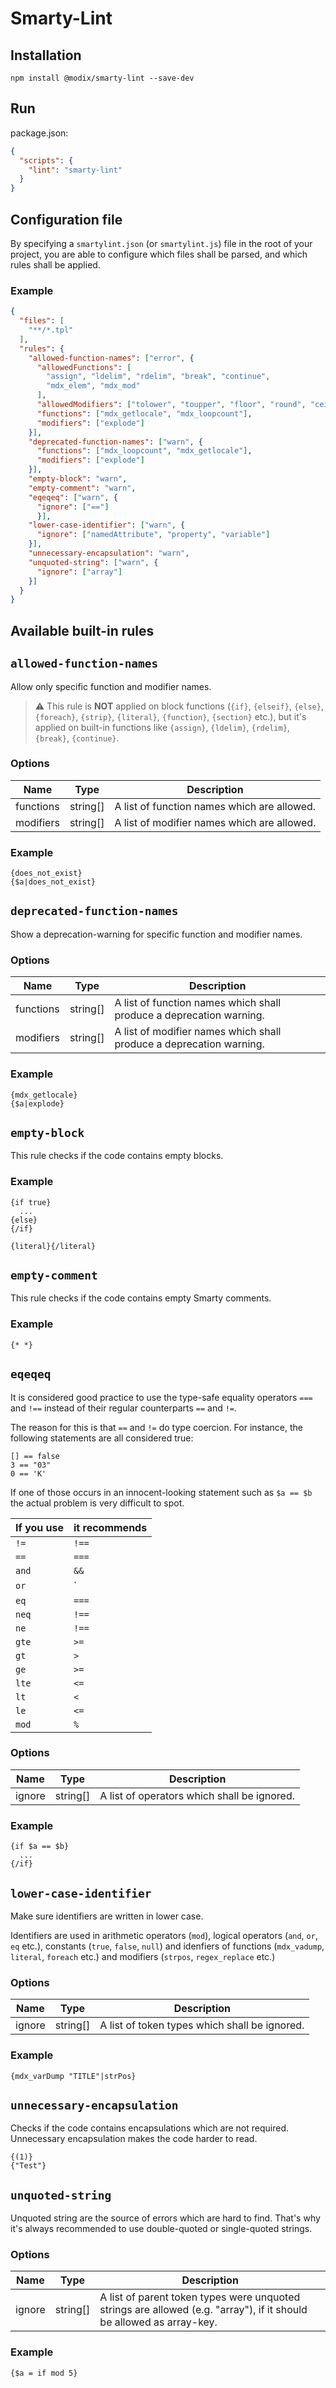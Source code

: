 # Smarty-Lint

## Installation

```
npm install @modix/smarty-lint --save-dev
```

## Run

package.json:
```json
{
  "scripts": {
    "lint": "smarty-lint"
  }
}
```

## Configuration file

By specifying a `smartylint.json` (or `smartylint.js`) file in the root of your project, you are able to configure which files shall be parsed, and which rules shall be applied.

### Example

```json
{
  "files": [
    "**/*.tpl"
  ],
  "rules": {
    "allowed-function-names": ["error", {
      "allowedFunctions": [
        "assign", "ldelim", "rdelim", "break", "continue",
        "mdx_elem", "mdx_mod"
      ],
      "allowedModifiers": ["tolower", "toupper", "floor", "round", "ceil"],
      "functions": ["mdx_getlocale", "mdx_loopcount"],
      "modifiers": ["explode"]
    }],
    "deprecated-function-names": ["warn", {
      "functions": ["mdx_loopcount", "mdx_getlocale"],
      "modifiers": ["explode"]
    }],
    "empty-block": "warn",
    "empty-comment": "warn",
    "eqeqeq": ["warn", {
      "ignore": ["=="]
      }],
    "lower-case-identifier": ["warn", {
      "ignore": ["namedAttribute", "property", "variable"]
    }],
    "unnecessary-encapsulation": "warn",
    "unquoted-string": ["warn", {
      "ignore": ["array"]
    }]
  }
}
```

## Available built-in rules

## `allowed-function-names`

Allow only specific function and modifier names.

> :warning: This rule is **NOT** applied on block functions (`{if}`, `{elseif}`, `{else}`, `{foreach}`, `{strip}`, `{literal}`, `{function}`, `{section}` etc.), but it's applied on built-in functions like `{assign}`, `{ldelim}`, `{rdelim}`, `{break}`, `{continue}`.

### Options

| Name | Type | Description |
|-|-|-|
| functions | string[] | A list of function names which are allowed. |
| modifiers | string[] | A list of modifier names which are allowed. |

### Example

```
{does_not_exist}
{$a|does_not_exist}
```

## `deprecated-function-names`

Show a deprecation-warning for specific function and modifier names.

### Options

| Name | Type | Description |
|-|-|-|
| functions | string[] | A list of function names which shall produce a deprecation warning. |
| modifiers | string[] | A list of modifier names which shall produce a deprecation warning. |

### Example

```
{mdx_getlocale}
{$a|explode}
```

## `empty-block`

This rule checks if the code contains empty blocks.

### Example

```
{if true}
  ...
{else}
{/if}

{literal}{/literal}
```

## `empty-comment`

This rule checks if the code contains empty Smarty comments.

### Example

```
{* *}
```

## `eqeqeq`

It is considered good practice to use the type-safe equality operators `===` and `!==` instead of their regular counterparts `==` and `!=`.

The reason for this is that `==` and `!=` do type coercion. For instance, the following statements are all considered true:

```
[] == false
3 == "03"
0 == 'K'
```

If one of those occurs in an innocent-looking statement such as `$a == $b` the actual problem is very difficult to spot.

| If you use | it recommends |
|-|-|
| `!=` | `!==` |
| `==` | `===` |
| `and` | `&&` |
| `or` | `||` |
| `eq` | `===` |
| `neq` | `!==` |
| `ne` | `!==` |
| `gte` | `>=` |
| `gt` | `>` |
| `ge` | `>=` |
| `lte` | `<=` |
| `lt` | `<` |
| `le` | `<=` |
| `mod` | `%` |

### Options

| Name | Type | Description |
|-|-|-|
| ignore | string[] | A list of operators which shall be ignored. |

### Example

```
{if $a == $b}
  ...
{/if}
```

## `lower-case-identifier`

Make sure identifiers are written in lower case.

Identifiers are used in arithmetic operators (`mod`), logical operators (`and`, `or`, `eq` etc.), constants (`true`, `false`, `null`) and idenfiers of functions (`mdx_vadump`, `literal`, `foreach` etc.) and modifiers (`strpos`, `regex_replace` etc.)

### Options

| Name | Type | Description |
|-|-|-|
| ignore | string[] | A list of token types which shall be ignored. |

### Example

```
{mdx_varDump "TITLE"|strPos}
```

## `unnecessary-encapsulation`

Checks if the code contains encapsulations which are not required. Unnecessary encapsulation makes the code harder to read.

```
{(1)}
{"Test"}
```

## `unquoted-string`

Unquoted string are the source of errors which are hard to find. That's why it's always recommended to use double-quoted or single-quoted strings.


### Options

| Name | Type | Description |
|-|-|-|
| ignore | string[] | A list of parent token types were unquoted strings are allowed (e.g. "array"), if it should be allowed as array-key. |

### Example

```
{$a = if mod 5}
```
